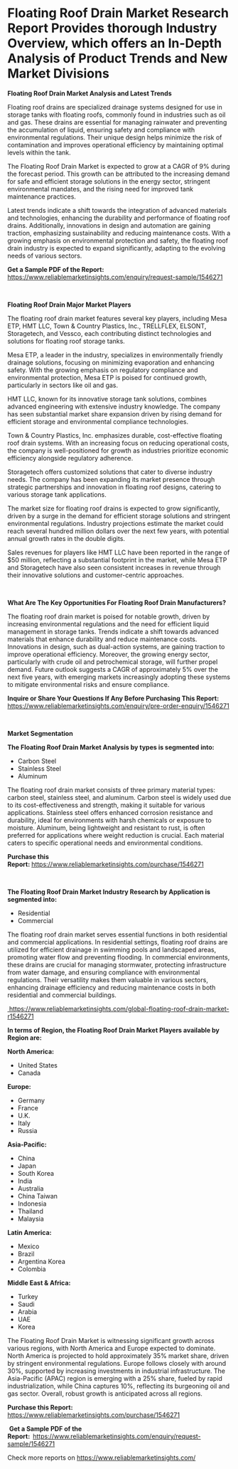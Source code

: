 <p><h1>Floating Roof Drain Market Research Report Provides thorough Industry Overview, which offers an In-Depth Analysis of Product Trends and New Market Divisions</h1></p><p><strong>Floating Roof Drain Market Analysis and Latest Trends</strong></p>
<p><p>Floating roof drains are specialized drainage systems designed for use in storage tanks with floating roofs, commonly found in industries such as oil and gas. These drains are essential for managing rainwater and preventing the accumulation of liquid, ensuring safety and compliance with environmental regulations. Their unique design helps minimize the risk of contamination and improves operational efficiency by maintaining optimal levels within the tank.</p><p>The Floating Roof Drain Market is expected to grow at a CAGR of 9% during the forecast period. This growth can be attributed to the increasing demand for safe and efficient storage solutions in the energy sector, stringent environmental mandates, and the rising need for improved tank maintenance practices. </p><p>Latest trends indicate a shift towards the integration of advanced materials and technologies, enhancing the durability and performance of floating roof drains. Additionally, innovations in design and automation are gaining traction, emphasizing sustainability and reducing maintenance costs. With a growing emphasis on environmental protection and safety, the floating roof drain industry is expected to expand significantly, adapting to the evolving needs of various sectors.</p></p>
<p><strong>Get a Sample PDF of the Report:&nbsp;</strong> <a href="https://www.reliablemarketinsights.com/enquiry/request-sample/1546271?utm_campaign=2133&utm_medium=2&utm_source=Github&utm_content=ia&utm_term=31032025&utm_id=floating-roof-drain">https://www.reliablemarketinsights.com/enquiry/request-sample/1546271</a></p>
<p>&nbsp;</p>
<p><strong>Floating Roof Drain Major Market Players</strong></p>
<p><p>The floating roof drain market features several key players, including Mesa ETP, HMT LLC, Town & Country Plastics, Inc., TRELLFLEX, ELSONT, Storagetech, and Vessco, each contributing distinct technologies and solutions for floating roof storage tanks.</p><p>Mesa ETP, a leader in the industry, specializes in environmentally friendly drainage solutions, focusing on minimizing evaporation and enhancing safety. With the growing emphasis on regulatory compliance and environmental protection, Mesa ETP is poised for continued growth, particularly in sectors like oil and gas.</p><p>HMT LLC, known for its innovative storage tank solutions, combines advanced engineering with extensive industry knowledge. The company has seen substantial market share expansion driven by rising demand for efficient storage and environmental compliance technologies.</p><p>Town & Country Plastics, Inc. emphasizes durable, cost-effective floating roof drain systems. With an increasing focus on reducing operational costs, the company is well-positioned for growth as industries prioritize economic efficiency alongside regulatory adherence.</p><p>Storagetech offers customized solutions that cater to diverse industry needs. The company has been expanding its market presence through strategic partnerships and innovation in floating roof designs, catering to various storage tank applications.</p><p>The market size for floating roof drains is expected to grow significantly, driven by a surge in the demand for efficient storage solutions and stringent environmental regulations. Industry projections estimate the market could reach several hundred million dollars over the next few years, with potential annual growth rates in the double digits.</p><p>Sales revenues for players like HMT LLC have been reported in the range of $50 million, reflecting a substantial footprint in the market, while Mesa ETP and Storagetech have also seen consistent increases in revenue through their innovative solutions and customer-centric approaches.</p></p>
<p>&nbsp;</p>
<p><strong>What Are The Key Opportunities For Floating Roof Drain Manufacturers?</strong></p>
<p><p>The floating roof drain market is poised for notable growth, driven by increasing environmental regulations and the need for efficient liquid management in storage tanks. Trends indicate a shift towards advanced materials that enhance durability and reduce maintenance costs. Innovations in design, such as dual-action systems, are gaining traction to improve operational efficiency. Moreover, the growing energy sector, particularly with crude oil and petrochemical storage, will further propel demand. Future outlook suggests a CAGR of approximately 5% over the next five years, with emerging markets increasingly adopting these systems to mitigate environmental risks and ensure compliance.</p></p>
<p><strong>Inquire or Share Your Questions If Any Before Purchasing This Report:</strong> <a href="https://www.reliablemarketinsights.com/enquiry/pre-order-enquiry/1546271?utm_campaign=2133&utm_medium=2&utm_source=Github&utm_content=ia&utm_term=31032025&utm_id=floating-roof-drain">https://www.reliablemarketinsights.com/enquiry/pre-order-enquiry/1546271</a></p>
<p>&nbsp;</p>
<p><strong>Market Segmentation</strong></p>
<p><strong>The Floating Roof Drain Market Analysis by types is segmented into:</strong></p>
<p><ul><li>Carbon Steel</li><li>Stainless Steel</li><li>Aluminum</li></ul></p>
<p><p>The floating roof drain market consists of three primary material types: carbon steel, stainless steel, and aluminum. Carbon steel is widely used due to its cost-effectiveness and strength, making it suitable for various applications. Stainless steel offers enhanced corrosion resistance and durability, ideal for environments with harsh chemicals or exposure to moisture. Aluminum, being lightweight and resistant to rust, is often preferred for applications where weight reduction is crucial. Each material caters to specific operational needs and environmental conditions.</p></p>
<p><strong>Purchase this Report:&nbsp;</strong><a href="https://www.reliablemarketinsights.com/purchase/1546271?utm_campaign=2133&utm_medium=2&utm_source=Github&utm_content=ia&utm_term=31032025&utm_id=floating-roof-drain">https://www.reliablemarketinsights.com/purchase/1546271</a></p>
<p>&nbsp;</p>
<p><strong>The Floating Roof Drain Market Industry Research by Application is segmented into:</strong></p>
<p><ul><li>Residential</li><li>Commercial</li></ul></p>
<p><p>The floating roof drain market serves essential functions in both residential and commercial applications. In residential settings, floating roof drains are utilized for efficient drainage in swimming pools and landscaped areas, promoting water flow and preventing flooding. In commercial environments, these drains are crucial for managing stormwater, protecting infrastructure from water damage, and ensuring compliance with environmental regulations. Their versatility makes them valuable in various sectors, enhancing drainage efficiency and reducing maintenance costs in both residential and commercial buildings.</p></p>
<p><a href="https://www.reliablemarketinsights.com/global-floating-roof-drain-market-r1546271?utm_campaign=2133&utm_medium=2&utm_source=Github&utm_content=ia&utm_term=31032025&utm_id=floating-roof-drain">&nbsp;https://www.reliablemarketinsights.com/global-floating-roof-drain-market-r1546271</a></p>
<p><strong>In terms of Region, the Floating Roof Drain Market Players available by Region are:</strong></p>
<p>
    <p> <strong> North America: </strong>
        <ul>
            <li>United States</li>
            <li>Canada</li>
        </ul>
        </p> 
    <p> <strong> Europe: </strong>
        <ul>
            <li>Germany</li>
            <li>France</li>
            <li>U.K.</li>
            <li>Italy</li>
            <li>Russia</li>
        </ul>
        </p> 
    <p> <strong> Asia-Pacific: </strong>
        <ul>
            <li>China</li>
            <li>Japan</li>
            <li>South Korea</li>
            <li>India</li>
            <li>Australia</li>
            <li>China Taiwan</li>
            <li>Indonesia</li>
            <li>Thailand</li>
            <li>Malaysia</li>
        </ul>
        </p> 
    <p> <strong> Latin America: </strong>
        <ul>
            <li>Mexico</li>
            <li>Brazil</li>
            <li>Argentina Korea</li>
            <li>Colombia</li>
        </ul>
        </p> 
    <p> <strong> Middle East & Africa: </strong>
        <ul>
            <li>Turkey</li>
            <li>Saudi</li>
            <li>Arabia</li>
            <li>UAE</li>
            <li>Korea</li>
        </ul>
    </p>
    </p>
<p><p>The Floating Roof Drain Market is witnessing significant growth across various regions, with North America and Europe expected to dominate. North America is projected to hold approximately 35% market share, driven by stringent environmental regulations. Europe follows closely with around 30%, supported by increasing investments in industrial infrastructure. The Asia-Pacific (APAC) region is emerging with a 25% share, fueled by rapid industrialization, while China captures 10%, reflecting its burgeoning oil and gas sector. Overall, robust growth is anticipated across all regions.</p></p>
<p><strong>Purchase this Report: </strong><a href="https://www.reliablemarketinsights.com/purchase/1546271?utm_campaign=2133&utm_medium=2&utm_source=Github&utm_content=ia&utm_term=31032025&utm_id=floating-roof-drain">https://www.reliablemarketinsights.com/purchase/1546271</a></p>
<p>&nbsp;<strong>Get a Sample PDF of the Report:&nbsp;&nbsp;</strong><a href="https://www.reliablemarketinsights.com/enquiry/request-sample/1546271?utm_campaign=2133&utm_medium=2&utm_source=Github&utm_content=ia&utm_term=31032025&utm_id=floating-roof-drain">https://www.reliablemarketinsights.com/enquiry/request-sample/1546271</a></p>
<p><strong></strong></p>
<p>Check more reports on <a href="https://www.reliablemarketinsights.com/?utm_campaign=2133&utm_medium=2&utm_source=Github&utm_content=ia&utm_term=31032025&utm_id=floating-roof-drain">https://www.reliablemarketinsights.com/</a></p>